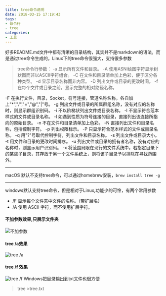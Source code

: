 ```yaml
---
title: tree命令说明
date: 2018-03-15 17:19:43
tags: 
- 命令行
- tree
categories: 
- 工具
---
```

好多README.md文件中都有清晰的目录结构，其实并不是markdown的语法，而是通过tree命令生成的，Linux下的tree命令很强大，支持很多参数
> tree命令行参数：
-a 显示所有文件和目录。
-A 使用ASNI绘图字符显示树状图而非以ASCII字符组合。
-C 在文件和目录清单加上色彩，便于区分各种类型。
-d 显示目录名称而非内容。
-D 列出文件或目录的更改时间。
-f 在每个文件或目录之前，显示完整的相对路径名称。
<!-- more -->
-F 在执行文件，目录，Socket，符号连接，管道名称名称，各自加上"*","/","=","@","|"号。
-g 列出文件或目录的所属群组名称，没有对应的名称时，则显示群组识别码。
-i 不以阶梯状列出文件或目录名称。
-I 不显示符合范本样式的文件或目录名称。
-l 如遇到性质为符号连接的目录，直接列出该连接所指向的原始目录。
-n 不在文件和目录清单加上色彩。
-N 直接列出文件和目录名称，包括控制字符。
-p 列出权限标示。
-P 只显示符合范本样式的文件或目录名称。
-q 用"?"号取代控制字符，列出文件和目录名称。
-s 列出文件或目录大小。
-t 用文件和目录的更改时间排序。
-u 列出文件或目录的拥有者名称，没有对应的名称时，则显示用户识别码。
-x 将范围局限在现行的文件系统中，若指定目录下的某些子目录，其存放于另一个文件系统上，则将该子目录予以排除在寻找范围外。
***
macOS 默认不支持tree命令，可以通过homebrew安装，`brew install tree -g`
***
windows默认支持tree命令，但是相对于Linux,功能少的可怜，有两个常用参数
*  /F   显示每个文件夹中文件的名称。（带扩展名）
 * /A   使用 ASCII 字符，而不使用扩展字符。

#### 不加参数效果,只展示文件夹
![不加参数](https://upload-images.jianshu.io/upload_images/1231991-add5c66c3d457bca.png?imageMogr2/auto-orient/strip%7CimageView2/2/w/1240)
#### tree /a效果
![tree /a](https://upload-images.jianshu.io/upload_images/1231991-6314675846dcc968.png?imageMogr2/auto-orient/strip%7CimageView2/2/w/1240)
#### tree /f 效果
![tree /f](https://upload-images.jianshu.io/upload_images/1231991-e68cf2d4fee53bf2.png?imageMogr2/auto-orient/strip%7CimageView2/2/w/1240)
Windows把目录输出到txt文件也很方便
> tree >tree.txt
